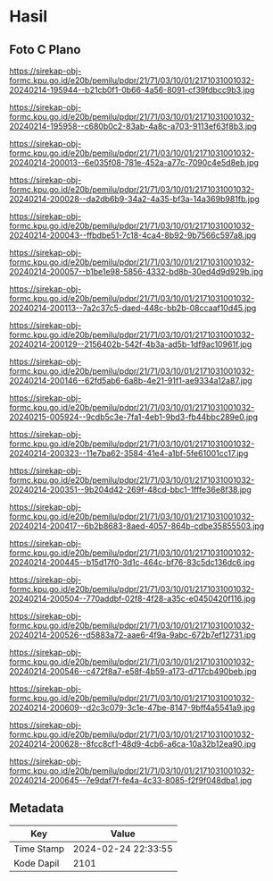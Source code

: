 # Hasil

## Foto C Plano

https://sirekap-obj-formc.kpu.go.id/e20b/pemilu/pdpr/21/71/03/10/01/2171031001032-20240214-195944--b21cb0f1-0b66-4a56-8091-cf39fdbcc9b3.jpg

https://sirekap-obj-formc.kpu.go.id/e20b/pemilu/pdpr/21/71/03/10/01/2171031001032-20240214-195958--c680b0c2-83ab-4a8c-a703-9113ef63f8b3.jpg

https://sirekap-obj-formc.kpu.go.id/e20b/pemilu/pdpr/21/71/03/10/01/2171031001032-20240214-200013--6e035f08-781e-452a-a77c-7090c4e5d8eb.jpg

https://sirekap-obj-formc.kpu.go.id/e20b/pemilu/pdpr/21/71/03/10/01/2171031001032-20240214-200028--da2db6b9-34a2-4a35-bf3a-14a369b981fb.jpg

https://sirekap-obj-formc.kpu.go.id/e20b/pemilu/pdpr/21/71/03/10/01/2171031001032-20240214-200043--ffbdbe51-7c18-4ca4-8b92-9b7566c597a8.jpg

https://sirekap-obj-formc.kpu.go.id/e20b/pemilu/pdpr/21/71/03/10/01/2171031001032-20240214-200057--b1be1e98-5856-4332-bd8b-30ed4d9d929b.jpg

https://sirekap-obj-formc.kpu.go.id/e20b/pemilu/pdpr/21/71/03/10/01/2171031001032-20240214-200113--7a2c37c5-daed-448c-bb2b-08ccaaf10d45.jpg

https://sirekap-obj-formc.kpu.go.id/e20b/pemilu/pdpr/21/71/03/10/01/2171031001032-20240214-200129--2156402b-542f-4b3a-ad5b-1df9ac10961f.jpg

https://sirekap-obj-formc.kpu.go.id/e20b/pemilu/pdpr/21/71/03/10/01/2171031001032-20240214-200146--62fd5ab6-6a8b-4e21-91f1-ae9334a12a87.jpg

https://sirekap-obj-formc.kpu.go.id/e20b/pemilu/pdpr/21/71/03/10/01/2171031001032-20240215-005924--9cdb5c3e-7fa1-4eb1-9bd3-fb44bbc289e0.jpg

https://sirekap-obj-formc.kpu.go.id/e20b/pemilu/pdpr/21/71/03/10/01/2171031001032-20240214-200323--11e7ba62-3584-41e4-a1bf-5fe61001cc17.jpg

https://sirekap-obj-formc.kpu.go.id/e20b/pemilu/pdpr/21/71/03/10/01/2171031001032-20240214-200351--9b204d42-269f-48cd-bbc1-1fffe36e8f38.jpg

https://sirekap-obj-formc.kpu.go.id/e20b/pemilu/pdpr/21/71/03/10/01/2171031001032-20240214-200417--6b2b8683-8aed-4057-864b-cdbe35855503.jpg

https://sirekap-obj-formc.kpu.go.id/e20b/pemilu/pdpr/21/71/03/10/01/2171031001032-20240214-200445--b15d17f0-3d1c-464c-bf76-83c5dc136dc6.jpg

https://sirekap-obj-formc.kpu.go.id/e20b/pemilu/pdpr/21/71/03/10/01/2171031001032-20240214-200504--770addbf-02f8-4f28-a35c-e0450420f116.jpg

https://sirekap-obj-formc.kpu.go.id/e20b/pemilu/pdpr/21/71/03/10/01/2171031001032-20240214-200526--d5883a72-aae6-4f9a-9abc-672b7ef12731.jpg

https://sirekap-obj-formc.kpu.go.id/e20b/pemilu/pdpr/21/71/03/10/01/2171031001032-20240214-200546--c472f8a7-e58f-4b59-a173-d717cb490beb.jpg

https://sirekap-obj-formc.kpu.go.id/e20b/pemilu/pdpr/21/71/03/10/01/2171031001032-20240214-200609--d2c3c079-3c1e-47be-8147-9bff4a5541a9.jpg

https://sirekap-obj-formc.kpu.go.id/e20b/pemilu/pdpr/21/71/03/10/01/2171031001032-20240214-200628--8fcc8cf1-48d9-4cb6-a6ca-10a32b12ea90.jpg

https://sirekap-obj-formc.kpu.go.id/e20b/pemilu/pdpr/21/71/03/10/01/2171031001032-20240214-200645--7e9daf7f-fe4a-4c33-8085-f2f9f048dba1.jpg


## Metadata

| Key        | Value               |
| ---------- | ------------------- |
| Time Stamp | 2024-02-24 22:33:55 |
| Kode Dapil | 2101                |



